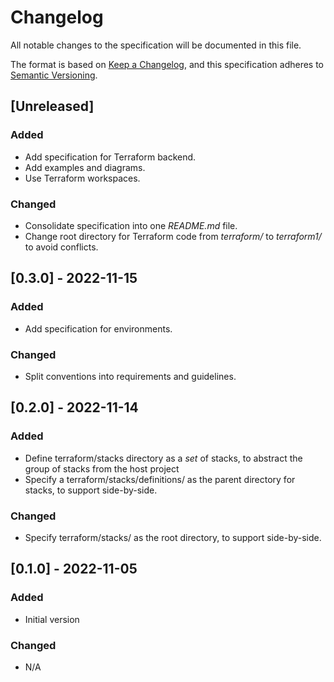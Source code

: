 # Changelog

All notable changes to the specification will be documented in this file.

The format is based on [Keep a Changelog](https://keepachangelog.com/en/1.0.0/),
and this specification adheres to [Semantic Versioning](https://semver.org/spec/v2.0.0.html).

## [Unreleased]

### Added

- Add specification for Terraform backend.
- Add examples and diagrams.
- Use Terraform workspaces.

### Changed

- Consolidate specification into one *README.md* file.
- Change root directory for Terraform code from *terraform/* to *terraform1/* to avoid conflicts.

## [0.3.0] - 2022-11-15

### Added

- Add specification for environments.

### Changed

- Split conventions into requirements and guidelines.

## [0.2.0] - 2022-11-14

### Added

- Define terraform/stacks directory as a *set* of stacks, to abstract the group of stacks from the host project
- Specify a terraform/stacks/definitions/ as the parent directory for stacks, to support side-by-side.

### Changed

- Specify terraform/stacks/ as the root directory, to support side-by-side.

## [0.1.0] - 2022-11-05

### Added

- Initial version

### Changed

- N/A
